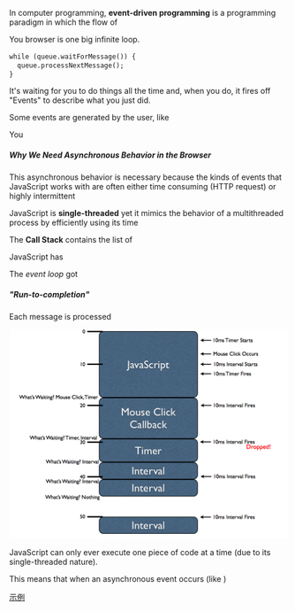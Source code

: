 In computer programming, **event-driven programming** is a programming paradigm in which the flow of 

You browser is one big infinite loop.

    while (queue.waitForMessage()) {
      queue.processNextMessage();
    }

It's waiting for you to do things all the time and, when you do, it fires off "Events" to describe what you just did.

Some events are generated by the user, like

You
    
##### Why We Need Asynchronous Behavior in the Browser

This asynchronous behavior is necessary because the kinds of events that JavaScript works with are often either time consuming (HTTP request) or highly intermittent

JavaScript is **single-threaded** yet it mimics the behavior of a multithreaded process by efficiently using its time 

The **Call Stack** contains the list of 

JavaScript has 

The *event loop* got

##### "Run-to-completion"

Each message is processed

![](./assets/Timers.png)

JavaScript can only ever execute one piece of code at a time (due to its single-threaded nature). 

This means that when an asynchronous event occurs (like )

[示例][1]

[1]:https://jsfiddle.net/op3Lmkga/